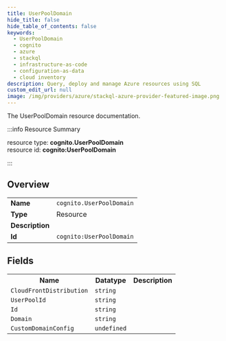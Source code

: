 ```yaml
---
title: UserPoolDomain
hide_title: false
hide_table_of_contents: false
keywords:
  - UserPoolDomain
  - cognito
  - azure
  - stackql
  - infrastructure-as-code
  - configuration-as-data
  - cloud inventory
description: Query, deploy and manage Azure resources using SQL
custom_edit_url: null
image: /img/providers/azure/stackql-azure-provider-featured-image.png
---
```

The UserPoolDomain resource documentation.

:::info Resource Summary

<div class="row">
<div class="providerDocColumn">
<span>resource type:&nbsp;<b>cognito.UserPoolDomain</b></span><br />
<span>resource id:&nbsp;<b>cognito:UserPoolDomain</b></span><br />
</div>
</div>

:::

## Overview
<table><tbody>
<tr><td><b>Name</b></td><td><code>cognito.UserPoolDomain</code></td></tr>
<tr><td><b>Type</b></td><td>Resource</td></tr>
<tr><td><b>Description</b></td><td></td></tr>
<tr><td><b>Id</b></td><td><code>cognito:UserPoolDomain</code></td></tr>
</tbody></table>

## Fields
<table><tbody>
<tr><th>Name</th><th>Datatype</th><th>Description</th></tr>
<tr><td><code>CloudFrontDistribution</code></td><td><code>string</code></td><td></td></tr><tr><td><code>UserPoolId</code></td><td><code>string</code></td><td></td></tr><tr><td><code>Id</code></td><td><code>string</code></td><td></td></tr><tr><td><code>Domain</code></td><td><code>string</code></td><td></td></tr><tr><td><code>CustomDomainConfig</code></td><td><code>undefined</code></td><td></td></tr>
</tbody></table>